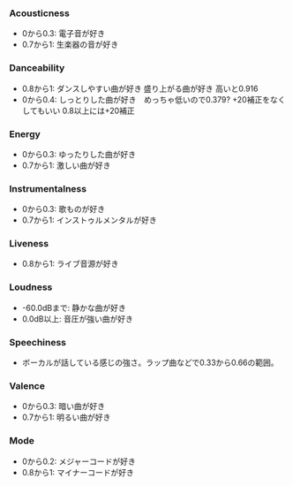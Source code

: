 ### Acousticness
- 0から0.3: 電子音が好き
- 0.7から1: 生楽器の音が好き

### Danceability
- 0.8から1: ダンスしやすい曲が好き 盛り上がる曲が好き 高いと0.916
- 0から0.4: しっとりした曲が好き　めっちゃ低いので0.379?
+20補正をなくしてもいい 0.8以上には+20補正


### Energy
- 0から0.3: ゆったりした曲が好き
- 0.7から1: 激しい曲が好き

### Instrumentalness
- 0から0.3: 歌ものが好き
- 0.7から1: インストゥルメンタルが好き

### Liveness
- 0.8から1: ライブ音源が好き

### Loudness
- -60.0dBまで: 静かな曲が好き
- 0.0dB以上: 音圧が強い曲が好き

### Speechiness
- ボーカルが話している感じの強さ。ラップ曲などで0.33から0.66の範囲。

### Valence
- 0から0.3: 暗い曲が好き
- 0.7から1: 明るい曲が好き

### Mode
- 0から0.2: メジャーコードが好き
- 0.8から1: マイナーコードが好き
